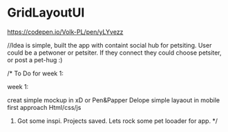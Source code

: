# GridLayoutUI
https://codepen.io/Volk-PL/pen/yLYvezz

//Idea is simple, built the app with containt social hub for petsiting. User could be a petwoner or petsiter.
If they connect they could choose petsiter, or post a pet-hug :)

/*
To Do for week 1:

week 1:

creat simple mockup in xD or Pen&Papper
Delope simple layaout in mobile first approach Html/css/js

1. Got some inspi. Projects saved. Lets rock some pet looader for app.
*/ 
